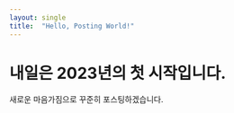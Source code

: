```yaml
---
layout: single
title:  "Hello, Posting World!"
---
```


# 내일은 2023년의 첫 시작입니다.

새로운 마음가짐으로 꾸준히 포스팅하겠습니다.
